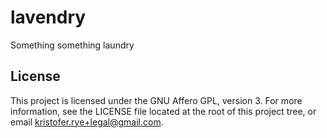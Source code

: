# lavendry
Something something laundry

## License

This project is licensed under the GNU Affero GPL, version 3.
For more information, see the LICENSE file located at the root of this project tree, or email <kristofer.rye+legal@gmail.com>.
